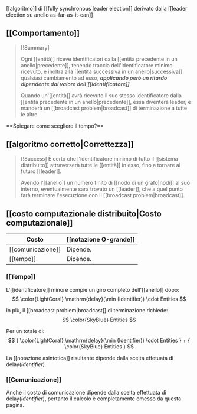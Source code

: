 [[algoritmo]] di [[fully synchronous leader election]] derivato dalla [[leader election su anello as-far-as-it-can]]

## [[Comportamento]]

> [!Summary]
> 
> Ogni [[entità]] riceve identificatori dalla [[entità precedente in un anello|precedente]], tenendo traccia dell'identificatore minimo ricevuto, e inoltra alla [[entità successiva in un anello|successiva]] qualsiasi cambiamento ad esso, ***applicando però un ritardo dipendente dal valore dell'[[identificatore]]***.
> 
> Quando un'[[entità]] avrà ricevuto il suo stesso identificatore dalla [[entità precedente in un anello|precedente]], essa diventerà leader, e manderà un [[broadcast problem|broadcast]] di terminazione a tutte le altre.

==Spiegare come scegliere il tempo?==

## [[algoritmo corretto|Correttezza]]

> [!Success]
> È certo che l'identificatore minimo di tutto il [[sistema distribuito]] attraverserà tutte le [[entità]] in esso, fino a tornare al futuro [[leader]].
> 
> Avendo l'[[anello]] un numero finito di [[nodo di un grafo|nodi]] al suo interno, eventualmente sarà trovato un [[leader]], che a quel punto farà terminare l'esecuzione con il [[broadcast problem|broadcast]].

## [[costo computazionale distribuito|Costo computazionale]]

| Costo | [[notazione O-grande]] | 
|-|-|
| [[comunicazione]] | Dipende. |
| [[tempo]] | Dipende. |

### [[Tempo]]

L'[[identificatore]] minore compie un giro completo dell'[[anello]] dopo:
$$
\color{LightCoral} \mathrm{delay}(\min (Identifier)) \cdot Entities
$$

In più, il [[broadcast problem|broadcast]] di terminazione richiede:
$$
\color{SkyBlue} Entities
$$

Per un totale di:
$$
{
\color{LightCoral} \mathrm{delay}(\min (Identifier)) \cdot Entities
}
+
{
\color{SkyBlue} Entities
}
$$

La [[notazione asintotica]] risultante dipende dalla scelta effetuata di $\mathrm{delay}(Identifier)$.

### [[Comunicazione]]

Anche il costo di comunicazione dipende dalla scelta effettuata di $\mathrm{delay}(Identifier)$, pertanto il calcolo è completamente omesso da questa pagina.